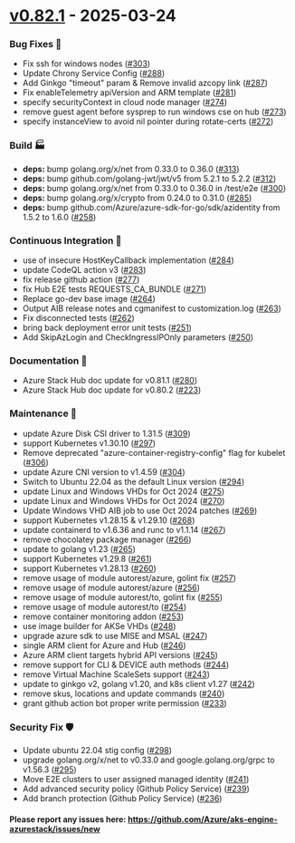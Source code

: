 
<a name="v0.82.1"></a>
# [v0.82.1] - 2025-03-24
### Bug Fixes 🐞
- Fix ssh for windows nodes ([#303](https://github.com/Azure/aks-engine-azurestack/issues/303))
- Update Chrony Service Config ([#288](https://github.com/Azure/aks-engine-azurestack/issues/288))
- Add Ginkgo "timeout" param & Remove invalid azcopy link ([#287](https://github.com/Azure/aks-engine-azurestack/issues/287))
- Fix enableTelemetry apiVersion and ARM template ([#281](https://github.com/Azure/aks-engine-azurestack/issues/281))
- specify securityContext in cloud node manager ([#274](https://github.com/Azure/aks-engine-azurestack/issues/274))
- remove guest agent before sysprep to run windows cse on hub ([#273](https://github.com/Azure/aks-engine-azurestack/issues/273))
- specify instanceView to avoid nil pointer during rotate-certs ([#272](https://github.com/Azure/aks-engine-azurestack/issues/272))

### Build 🏭
- **deps:** bump golang.org/x/net from 0.33.0 to 0.36.0 ([#313](https://github.com/Azure/aks-engine-azurestack/issues/313))
- **deps:** bump github.com/golang-jwt/jwt/v5 from 5.2.1 to 5.2.2 ([#312](https://github.com/Azure/aks-engine-azurestack/issues/312))
- **deps:** bump golang.org/x/net from 0.33.0 to 0.36.0 in /test/e2e ([#300](https://github.com/Azure/aks-engine-azurestack/issues/300))
- **deps:** bump golang.org/x/crypto from 0.24.0 to 0.31.0 ([#285](https://github.com/Azure/aks-engine-azurestack/issues/285))
- **deps:** bump github.com/Azure/azure-sdk-for-go/sdk/azidentity from 1.5.2 to 1.6.0 ([#258](https://github.com/Azure/aks-engine-azurestack/issues/258))

### Continuous Integration 💜
- use of insecure HostKeyCallback implementation ([#284](https://github.com/Azure/aks-engine-azurestack/issues/284))
- update CodeQL action v3 ([#283](https://github.com/Azure/aks-engine-azurestack/issues/283))
- fix release github action ([#277](https://github.com/Azure/aks-engine-azurestack/issues/277))
- fix Hub E2E tests REQUESTS_CA_BUNDLE ([#271](https://github.com/Azure/aks-engine-azurestack/issues/271))
- Replace go-dev base image ([#264](https://github.com/Azure/aks-engine-azurestack/issues/264))
- Output AIB release notes and cgmanifest to customization.log  ([#263](https://github.com/Azure/aks-engine-azurestack/issues/263))
- Fix disconnected tests ([#262](https://github.com/Azure/aks-engine-azurestack/issues/262))
- bring back deployment error unit tests ([#251](https://github.com/Azure/aks-engine-azurestack/issues/251))
- Add SkipAzLogin and CheckIngressIPOnly parameters ([#250](https://github.com/Azure/aks-engine-azurestack/issues/250))

### Documentation 📘
- Azure Stack Hub doc update for v0.81.1 ([#280](https://github.com/Azure/aks-engine-azurestack/issues/280))
- Azure Stack Hub doc update for v0.80.2 ([#223](https://github.com/Azure/aks-engine-azurestack/issues/223))

### Maintenance 🔧
- update Azure Disk CSI driver to 1.31.5 ([#309](https://github.com/Azure/aks-engine-azurestack/issues/309))
- support Kubernetes v1.30.10 ([#297](https://github.com/Azure/aks-engine-azurestack/issues/297))
- Remove deprecated "azure-container-registry-config" flag for kubelet ([#306](https://github.com/Azure/aks-engine-azurestack/issues/306))
- update Azure CNI version to v1.4.59 ([#304](https://github.com/Azure/aks-engine-azurestack/issues/304))
- Switch to Ubuntu 22.04 as the default Linux version ([#294](https://github.com/Azure/aks-engine-azurestack/issues/294))
- update Linux and Windows VHDs for Oct 2024 ([#275](https://github.com/Azure/aks-engine-azurestack/issues/275))
- update Linux and Windows VHDs for Oct 2024 ([#270](https://github.com/Azure/aks-engine-azurestack/issues/270))
- Update Windows VHD AIB job to use Oct 2024 patches ([#269](https://github.com/Azure/aks-engine-azurestack/issues/269))
- support Kubernetes v1.28.15 & v1.29.10 ([#268](https://github.com/Azure/aks-engine-azurestack/issues/268))
- update containerd to v1.6.36 and runc to v1.1.14 ([#267](https://github.com/Azure/aks-engine-azurestack/issues/267))
- remove chocolatey package manager ([#266](https://github.com/Azure/aks-engine-azurestack/issues/266))
- update to golang v1.23 ([#265](https://github.com/Azure/aks-engine-azurestack/issues/265))
- support Kubernetes v1.29.8 ([#261](https://github.com/Azure/aks-engine-azurestack/issues/261))
- support Kubernetes v1.28.13 ([#260](https://github.com/Azure/aks-engine-azurestack/issues/260))
- remove usage of module autorest/azure, golint fix ([#257](https://github.com/Azure/aks-engine-azurestack/issues/257))
- remove usage of module autorest/azure ([#256](https://github.com/Azure/aks-engine-azurestack/issues/256))
- remove usage of module autorest/to, golint fix ([#255](https://github.com/Azure/aks-engine-azurestack/issues/255))
- remove usage of module autorest/to ([#254](https://github.com/Azure/aks-engine-azurestack/issues/254))
- remove container monitoring addon ([#253](https://github.com/Azure/aks-engine-azurestack/issues/253))
- use image builder for AKSe VHDs ([#248](https://github.com/Azure/aks-engine-azurestack/issues/248))
- upgrade azure sdk to use MISE and MSAL ([#247](https://github.com/Azure/aks-engine-azurestack/issues/247))
- single ARM client for Azure and Hub ([#246](https://github.com/Azure/aks-engine-azurestack/issues/246))
- Azure ARM client targets hybrid API versions ([#245](https://github.com/Azure/aks-engine-azurestack/issues/245))
- remove support for CLI & DEVICE auth methods ([#244](https://github.com/Azure/aks-engine-azurestack/issues/244))
- remove Virtual Machine ScaleSets support ([#243](https://github.com/Azure/aks-engine-azurestack/issues/243))
- update to ginkgo v2, golang v1.20, and k8s client v1.27 ([#242](https://github.com/Azure/aks-engine-azurestack/issues/242))
- remove skus, locations and update commands ([#240](https://github.com/Azure/aks-engine-azurestack/issues/240))
- grant github action bot proper write permission ([#233](https://github.com/Azure/aks-engine-azurestack/issues/233))

### Security Fix 🛡️
- Update ubuntu 22.04 stig config ([#298](https://github.com/Azure/aks-engine-azurestack/issues/298))
- upgrade golang.org/x/net to v0.33.0 and google.golang.org/grpc to v1.56.3 ([#295](https://github.com/Azure/aks-engine-azurestack/issues/295))
- Move E2E clusters to user assigned managed identity ([#241](https://github.com/Azure/aks-engine-azurestack/issues/241))
- Add advanced security policy (Github Policy Service) ([#239](https://github.com/Azure/aks-engine-azurestack/issues/239))
- Add branch protection (Github Policy Service) ([#236](https://github.com/Azure/aks-engine-azurestack/issues/236))

#### Please report any issues here: https://github.com/Azure/aks-engine-azurestack/issues/new
[Unreleased]: https://github.com/Azure/aks-engine-azurestack/compare/v0.82.1...HEAD
[v0.82.1]: https://github.com/Azure/aks-engine-azurestack/compare/v0.80.3...v0.82.1
